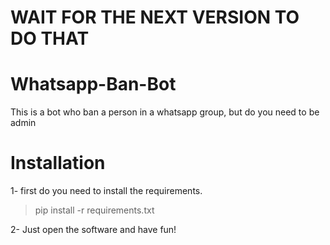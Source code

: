 # WAIT FOR THE NEXT VERSION TO DO THAT

# Whatsapp-Ban-Bot
This is a bot who ban a person in a whatsapp group, but do you need to be admin

# Installation

1- first do you need to install the requirements.

> pip install -r requirements.txt

2- Just open the software and have fun!
